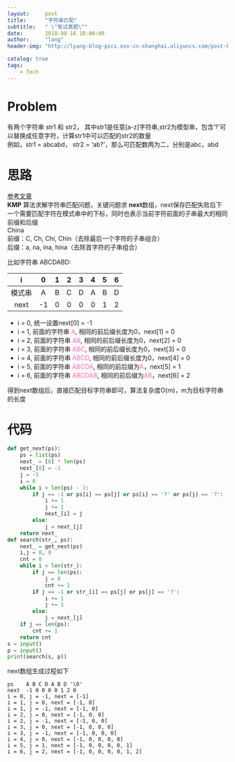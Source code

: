 ```yaml
---
layout:     post
title:      "字符串匹配"
subtitle:   " \"笔试真题\""
date:       2018-08-16 10:00:00
author:     "lang"
header-img: "http://lyang-blog-pics.oss-cn-shanghai.aliyuncs.com/post-bg-2017/0330/170330.jpg"

catalog: true
tags:
    - Tech
---
```


# Problem

有两个字符串 str1 和 str2， 其中str1是任意[a-z]字符串,str2为模型串，包含‘?’可以替换成任意字符，计算str1中可以匹配的str2的数量  
例如，str1 = abcabd， str2 = ‘ab?’，那么可匹配数两为二，分别是abc，abd

# 思路

[参考文章](https://segmentfault.com/a/1190000008575379)  
**KMP** 算法求解字符串匹配问题，关键问题求 **next**数组，next保存匹配失败后下一个需要匹配字符在模式串中的下标，同时也表示当前字符前面的子串最大的相同前缀和后缀  
China  
前缀：C, Ch, Chi, Chin（去除最后一个字符的子串组合）  
后缀：a, na, ina, hina（去除首字符的子串组合）  

比如字符串 ABCDABD:

i| 0 | 1 | 2 | 3 | 4 | 5 | 6
:-:|:-:|:-:|:-:|:-:|:-:|:-:|:-:
模式串| A | B | C | D | A | B| D
next| -1 | 0 | 0 | 0 | 0 | 1 | 2

* i = 0, 统一设置next[0] = -1
* i = 1, 前面的字符串 <font color="hotpink">A</font>, 相同的前后缀长度为0，next[1] = 0
* i = 2, 前面的字符串 <font color="hotpink">AB</font>, 相同的前后缀长度为0，next[2] = 0
* i = 3, 前面的字符串 <font color="hotpink">ABC</font>, 相同的前后缀长度为0，next[3] = 0
* i = 4, 前面的字符串 <font color="hotpink">ABCD</font>, 相同的前后缀长度为0，next[4] = 0
* i = 5, 前面的字符串 <font color="hotpink">ABCDA</font>, 相同的前后缀为<font color="hotpink">A</font>，next[5] = 1
* i = 6, 前面的字符串 <font color="hotpink">ABCDAB</font>, 相同的前后缀为<font color="hotpink">AB</font>，next[6] = 2

得到next数组后，直接匹配目标字符串即可，算法复杂度O(m)，m为目标字符串的长度

# 代码

```python
def get_next(ps):
    ps = list(ps)
    next_ = [0] * len(ps)
    next_[0] = -1
    j = -1
    i = 0
    while i < len(ps) - 1:
        if j == -1 or ps[i] == ps[j] or ps[i] == '?' or ps[j] == '?':
            i += 1
            j += 1
            next_[i] = j
        else:
            j = next_[j]
    return next_
def search(str_, ps):
    next_ = get_next(ps)
    i,j = 0, 0
    cnt = 0
    while i < len(str_):
        if j == len(ps):
            j = 0
            cnt += 1
        if j == -1 or str_[i] == ps[j] or ps[j] == '?':
            i += 1
            j += 1
        else:
            j = next_[j]
    if j == len(ps):
        cnt += 1
    return cnt
s = input()
p = input()
print(search(s, p))
```

next数组生成过程如下

    ps    A B C D A B D '\0'
    next  -1 0 0 0 0 1 2 0
    i = 0, j = -1, next = [-1]
    i = 1, j = 0, next = [-1, 0]
    i = 1, j = -1, next = [-1, 0]
    i = 2, j = 0, next = [-1, 0, 0]
    i = 2, j = -1, next = [-1, 0, 0]
    i = 3, j = 0, next = [-1, 0, 0, 0]
    i = 3, j = -1, next = [-1, 0, 0, 0]
    i = 4, j = 0, next = [-1, 0, 0, 0, 0]
    i = 5, j = 1, next = [-1, 0, 0, 0, 0, 1]
    i = 6, j = 2, next = [-1, 0, 0, 0, 0, 1, 2]
